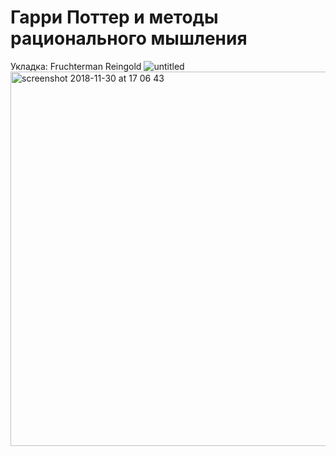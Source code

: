 # Гарри Поттер и методы рационального мышления  
Укладка: Fruchterman Reingold
![untitled](https://user-images.githubusercontent.com/13393270/49281323-4f2a1180-f49d-11e8-8790-e8d88b87550a.png)
<img width="599" alt="screenshot 2018-11-30 at 17 06 43" src="https://user-images.githubusercontent.com/13393270/49293865-616a7680-f4c2-11e8-9c55-72bf60145e65.png">
